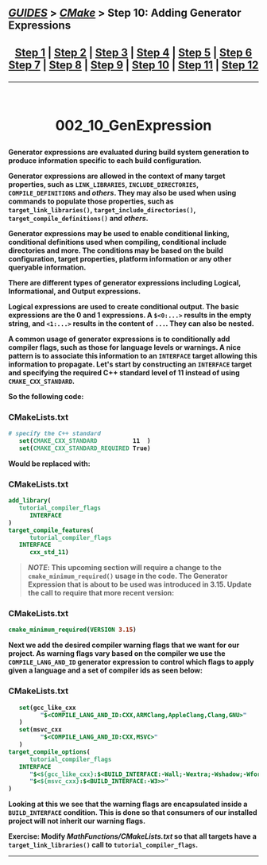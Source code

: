 ## [_GUIDES_][guides] > [_CMake_][CMake] > **Step 10: Adding Generator Expressions**

## <p align=center>[Step 1][stp1] | [Step 2][stp2] | [Step 3][stp3] | [Step 4][stp4] | [Step 5][stp5] | [Step 6][stp6] <br/> [Step 7][stp7] | [Step 8][stp8] | [Step 9][stp9] | [Step 10][stp10] | [Step 11][stp11] | [Step 12][stp12]  </p>

<!--
* [_GUIDES_][guides]
* [_CMAKE_][CMake]
* [Step 1][stp1]
* [Step 2][stp2]
* [Step 3][stp3]
* [Step 4][stp4]
* [Step 5][stp5]
* [Step 6][stp6]
* [Step 7][stp7]
* [Step 8][stp8]
* [Step 9][stp9]
* [Step 10][stp10]
* [Step 11][stp11]
* [Step 12][stp12]

_GUIDES_/res/009_CMake_/res/001_Tutorial_/read
_GUIDES_/../../../../..
-->

[guides]: ../../../../../README.md
[CMake]:  ../../../CMake_Tutorial.md
[stp1]:   Step_1_BasicStartingPoint.md
[stp2]:   Step_2_AddingLibrary.md
[stp3]:   Step_3_AddingUsageRequirementsforLibrary.md
[stp4]:   Step_4_InstallingAndTesting.md
[stp5]:   Step_5_AddingSystemIntrospection.md
[stp6]:   Step_6_AddingCustomCommandAndGeneratedFile.md
[stp7]:   Step_7_PackagingAndInstaller.md
[stp8]:   Step_8_AddingSupportForTestingDashboard.md
[stp9]:   Step_9_SelectingStaticOrSharedLibraries.md
[stp10]:  Step_10_AddingGeneratorExpressions.md
[stp11]:  Step_11_AddingExportConfiguration.md
[stp12]:  Step_12_PackagingDebugAndRelease.md

---

<!-- ---------------------------------- * Navigation * ---------------------------------- -->
<br/>
<!-- ---------------------------------- * Navigation * ---------------------------------- -->

# <p align = center><b>002_10_GenExpression<b></p>

**Generator expressions** are evaluated during build system generation to produce information specific to each build configuration.

**Generator expressions** are allowed in the context of many target properties, such as `LINK_LIBRARIES`, `INCLUDE_DIRECTORIES`, `COMPILE_DEFINITIONS` and *others*. They may also be used when using commands to populate those properties, such as `target_link_libraries()`, `target_include_directories()`, `target_compile_definitions()` and *others*.

**Generator expressions** may be used to enable conditional linking, conditional definitions used when compiling, conditional include directories and more. The conditions may be based on the build configuration, target properties, platform information or any other queryable information.

There are different types of **generator expressions** including Logical, Informational, and Output expressions.

Logical expressions are used to create conditional output. The basic expressions are the 0 and 1 expressions. A `$<0:...>` results in the empty string, and `<1:...>` results in the content of `...`. They can also be nested.

A common usage of **generator expressions** is to conditionally add compiler flags, such as those for language levels or warnings. A nice pattern is to associate this information to an `INTERFACE` target allowing this information to propagate. Let's start by constructing an `INTERFACE` target and specifying the required C++ standard level of **11** instead of using `CMAKE_CXX_STANDARD`.

So the following code:

### CMakeLists.txt
```cmake
# specify the C++ standard
   set(CMAKE_CXX_STANDARD          11  )
   set(CMAKE_CXX_STANDARD_REQUIRED True)
```

Would be replaced with:

### CMakeLists.txt
```cmake
add_library(
   tutorial_compiler_flags
      INTERFACE
)
target_compile_features(
      tutorial_compiler_flags
   INTERFACE
      cxx_std_11)
```

> ***NOTE***: This upcoming section will require a change to the `cmake_minimum_required()` usage in the code. The Generator Expression that is about to be used was introduced in 3.15. Update the call to require that more recent version:

### CMakeLists.txt
```cmake
cmake_minimum_required(VERSION 3.15)
```

Next we add the desired compiler warning flags that we want for our project. As warning flags vary based on the compiler we use the `COMPILE_LANG_AND_ID` generator expression to control which flags to apply given a language and a set of compiler ids as seen below:

### CMakeLists.txt
```cmake
   set(gcc_like_cxx
         "$<COMPILE_LANG_AND_ID:CXX,ARMClang,AppleClang,Clang,GNU>"
   )
   set(msvc_cxx
         "$<COMPILE_LANG_AND_ID:CXX,MSVC>"
   )
target_compile_options(
      tutorial_compiler_flags
   INTERFACE
      "$<${gcc_like_cxx}:$<BUILD_INTERFACE:-Wall;-Wextra;-Wshadow;-Wformat=2;-Wunused>>"
      "$<${msvc_cxx}:$<BUILD_INTERFACE:-W3>>"
)
```

Looking at this we see that the warning flags are encapsulated inside a `BUILD_INTERFACE` condition. This is done so that consumers of our installed project will not inherit our warning flags.

**Exercise**: Modify ***MathFunctions/CMakeLists.txt*** so that all targets have a `target_link_libraries()` call to `tutorial_compiler_flags`.

---